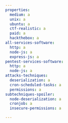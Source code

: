 ```yaml
---
properties:
  medium: a
  unix: a
  ubuntu: a
  ctf-realistic: a
  paid: a
  hackthebox: a
all-services-software:
  http: a
  node-js: a
  express-js: a
pentest-services-software:
  http: a
  node-js: a
attacks-techniques:
  deserialization: a
  cron-scheduled-tasks: a
  permissions: a
subtechniques-spoiler:
  node-deserialization: a
  cronjob: a
  insecure-permissions: a

---
```

